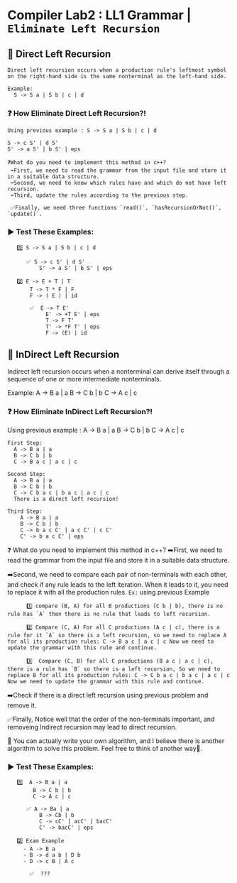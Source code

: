 # Compiler Lab2 : LL1 Grammar | `Eliminate Left Recursion`

## :repeat: Direct Left Recursion

    Direct left recursion occurs when a production rule's leftmost symbol on the right-hand side is the same nonterminal as the left-hand side.

    Example:
      S -> S a | S b | c | d
   ### ❓ How Eliminate Direct Left Recursion?!

    Using previous example : S -> S a | S b | c | d

    S -> c S' | d S'
    S' -> a S' | b S' | eps

    ❓What do you need to implement this method in c++?
     ➡️First, we need to read the grammar from the input file and store it in a suitable data structure.
     ➡️Second, we need to know which rules have and which do not have left recursion.
     ➡️Third, update the rules according to the previous step.

     ✅Finally, we need three functions `read()`, `hasRecursionOrNot()`, `update()`.

   ### ▶️ Test These Examples:
  
       1️⃣ S -> S a | S b | c | d
       
          ✅ S -> c S' | d S'
              S' -> a S' | b S' | eps

       2️⃣ E -> E + T | T
           T -> T * F | F
           F -> ( E ) | id 

           ✅  E -> T E'
                E' -> +T E' | eps
                T -> F T'
                T' -> *F T' | eps
                F -> (E) | id

## :repeat: InDirect Left Recursion

  Indirect left recursion occurs when a nonterminal can derive itself through a sequence of one or more intermediate nonterminals.

  Example:
    A -> B a | a
    B -> C b | b
    C -> A c | c
### ❓ How Eliminate InDirect Left Recursion?!

  Using previous example : 
    A -> B a | a
    B -> C b | b
    C -> A c | c

    First Step:
      A -> B a | a
      B -> C b | b
      C -> B a c | a c | c
      
    Second Step:
      A -> B a | a
      B -> C b | b
      C -> C b a c | b a c | a c | c
      There is a direct left recursion!

    Third Step:
        A -> B a | a
        B -> C b | b
        C -> b a c C' | a c C' | c C'
        C' -> b a c C' | eps
        
  ❓ What do you need to implement this method in c++?
   ➡️First, we need to read the grammar from the input file and store it in a suitable data structure.
   
   ➡️Second, we need to compare each pair of non-terminals with each other, and check if any rule leads to the left iteration. When it leads to it, you need to replace it with all the production rules.
        `Ex:` using previous Example
        
          1️⃣ compare (B, A) for all B productions (C b | b), there is no rule has `A` then there is no rule that leads to left recursion.
          
          2️⃣ Compare (C, A) For all C productions (A c | c), there is a rule for it `A` so there is a left recursion, so we need to replace A for all its production rules: C -> B a c | a c | c Now we need to update the grammar with this rule and continue.

          3️⃣  Compare (C, B) for all C productions (B a c | a c | c), there is a rule has `B` so there is a left recursion, So we need to replace B for all its production rules: C -> C b a c | b a c | a c | c Now we need to update the grammar with this rule and continue.

   ➡️Check if there is a direct left recursion using previous problem and remove it.

   ✅Finally, Notice well that the order of the non-terminals important, and removeing Indirect recursion may lead to direct recursion.

   💯 You can actually write your own algorithm, and I believe there is another algorithm to solve this problem. Feel free to think of another way💪.

### ▶️ Test These Examples:

       1️⃣  A -> B a | a
            B -> C b | b
            C -> A c | c
       
          ✅ A -> Ba | a
              B -> Cb | b
              C -> cC' | acC' | bacC'
              C' -> bacC' | eps
  
       2️⃣ Exam Example 
         - A -> B a
         - B -> d a b | D b
         - D -> c B | A c
  
           ✅  ???
       
